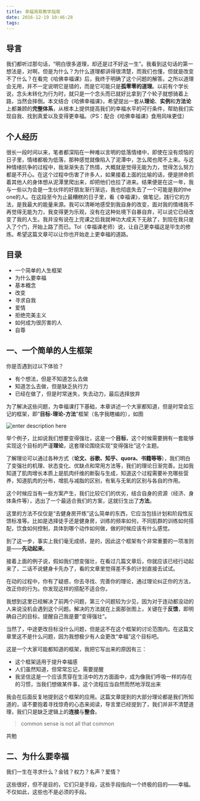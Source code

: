 ```yaml
---
title: 幸福简易教学指南
date: 2016-12-19 10:46:28
tags:
---
```


## 导言

我们都听过那句话，“明白很多道理，却还是过不好这一生”。我看到这句话的第一想法是，对啊，但是为什么？为什么道理都讲得很清楚，而我们也懂，但就是改变不了什么？在看完《哈佛幸福课》后，我终于明确了这个问题的解答。之所以道理会无用，并不一定说明它是错的，而是它可能只是**孤零零的道理**。以前有个学长说，念头未转化为行为时，就只是一个念头而已就好比拿到了个轮子就想骑着上路，当然会摔倒。本文结合《哈佛幸福课》，希望提出一套从**理论**、**实例**和**方法论**上都兼顾的**完整体系**，从根本上提供提高我们的幸福水平的可行条件，帮助我们实现自我、找到真爱以及变得更幸福。（PS：配合《哈佛幸福课》食用风味更佳）

## 个人经历

很长一段时间以来，笔者都深陷在一种难以言明的低落情绪中，即使在没有烦恼的日子里，情绪都极为低落，那种感觉就像陷入了泥潭中，怎么爬也爬不上来。与这种情绪抗争的过程中，我渐渐失去了热情，大概就是觉得无能为力，觉得怎么努力都是不开心。在这个过程中伤害了许多人，如果接着上面的比喻的话，便是拼命抓着其他人的身体想从泥潭里爬出来，却把他们也拉了进来。结果便是在这一年，我与一些以为会是一生伙伴的好朋友渐行渐远，我也彻底失去了一个可能是我的the one的人。在这段至今为止最糟糕的日子里，看《幸福课》，做笔记，践行它的方法，是我最大的能量来源。我可以清晰地感受到我自身的改变，面对我的情绪我不再觉得无能为力，我变得更为乐观，没有在这种处境下自暴自弃，可以说它已经改变了我的人生。我并没有说在上完课之后我就神功大成天下无敌了，到现在我只是入了个门，开始上路了而已。Tol（幸福课老师）说，让自己更幸福这是毕生的修炼。希望这篇文章可以让你也开始走上更幸福的道路。

## 目录

- 一个简单的人生框架
- 为什么要幸福
- 基本概念
- 改变
- 寻求自我
- 爱情
- 拒绝完美主义
- 如何成为很厉害的人
- 自尊

## 一、一个简单的人生框架

你是否遇到过以下体验？

- 有个想法，但是不知道怎么去做
- 知道怎么去做，但是缺乏执行力
- 已经在做了，但是时常迷失，失去动力，最后选择放弃

为了解决这些问题，为幸福课打下基础，本章讲述一个大家都知道，但是时常会忘记的框架，即“**目标-理论-方法**”框架（名字我瞎编的），如图

![enter description here][1]

举个例子，比如说我们想要变得强壮，这是一个**目标**，这个时候需要拥有一套能够实现这个目标的严谨**理论**，这套理论围绕实现“变得强壮”这个主题。

了解理论可以通过各种方式（**论文、谷歌、知乎、quora、书籍等等**），我们明白了变强壮的机理、状态变化、优缺点和常用方法等，我们的理论日渐完善。比如我知道了肌肉增长本质上是肌肉纤维的断裂与生成，知道这个过程需要补充哪些营养，知道肌肉的分布，增肌与减脂的区别，有氧与无氧的区别与各自的作用。

这个时候应当有一些方案产生，我们比较它们的优劣，结合自身的资源（经济、身体条件等），选出了一个最适合我们的方案，这就衍生出了**方法**。

这里的方法不仅仅是“去健身房开练”这么简单的东西，它应当包括计划和阶段性反馈标准等。比如是选择徒手还是健身房，训练的频率如何，不同肌群的训练如何搭配，饮食如何控制，具体到哪个动作如何做，做的时候应该有什么感觉。

到了这一步，事实上我们毫无成绩，是的，因此这个框架有个非常重要的一项准则是——**先动起来**。

接着上面的例子说，假如我们想变强壮，在看过几篇文章后，你就应该已经行动起来了，二话不说健身卡先办了，看的文章里觉得差不多的计划直接去试试。

在动的过程中，你有了疑惑，你去寻找、完善你的理论，通过理论纠正你的方法，改正你的行为。你发现这样的搭配不适合你，

我想到这里已经解决了前两个问题，第三个问题较为少见，因为对于连动都没动的人来说没机会遇到这个问题。解决的方法就在上面那张图上，关键在于**反馈**，即明确自己的目标，提醒自己我是要“变得强壮”。

当然了，中途更改目标没什么问题，但是这不在这个框架的讨论范围内。在这篇文章里这不是什么问题，因为我想极少有人会更改“幸福”这个目标吧。

这是一个大家可能都知道的框架，我把它写出来的原因有三：

- 这个框架适用于提升幸福感
- 人们虽然知道，但常常忘记，需要提醒
- 我坚信这是一个应该贯穿在生活中的方方面面中，成为像我们呼吸一样的存在的习惯，当我们想做某件事，这个流程应当自然而然地浮现出来

我会在后面反复地提到这个框架的应用。这篇文章提到的大部分理论都是我们所知道的，请不要抱着寻找惊奇的心态来阅读，导言里已经提到了，我们并非不清楚道理，我们只是缺乏逻辑上的**连接**与**整合**。

> common sense is not all that common

共勉

## 二、为什么要幸福

我们一生在寻求什么？金钱？权力？名声？爱情？

这些很好，但不是目的，它们只是手段，这些手段指向一个终极的目的——幸福。不仅如此，这些也不是必须的手段。

  


  [1]: /images/1.png